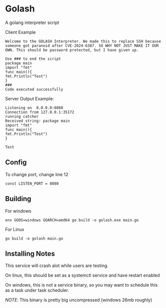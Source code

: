 # Golash

A golang interpreter script


Client Example
```
Welcome to the GOLASH Interpreter. We made this to replace SSH because someone got paranoid after CVE-2024-6387. SO WHY NOT JUST MAKE IT OUR OWN. This should be password protected, but I have given up.

Use ### to end the script
package main
import "fmt"
func main(){
fmt.Println("Test")
}
###
Code executed successfully
```

Server Output Example:
```
Listening on  0.0.0.0:8080
Connection from 127.0.0.1:35172
running catcher
Received string: package main
import "fmt"
func main(){
fmt.Println("Test")
}

Test
```


## Config
To change port, change line 12
```
const LISTEN_PORT = 8080
```


## Building

For windows
```
env GOOS=windows GOARCH=amd64 go build -o golash.exe main.go
```

For Linux
```
go build -o golash main.go
```

## Installing Notes
This service will crash alot while users are testing. 

On linux, this should be set as a systemctl service and have restart enabled

On windows, this is not a service binary, so you may want to schedule this as a task under task scheduler.

*NOTE*: This binary is pretty big uncompressed (windows 26mb roughly)
